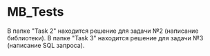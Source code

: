 # MB_Tests
В папке "Task 2" находится решение для задачи №2 (написание библиотеки).
В папке "Task 3" находится решение для задачи №3 (написание SQL запроса).

